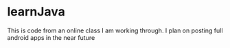 # learnJava
This is code from an online class I am working through. I plan on posting full android apps in the near future
